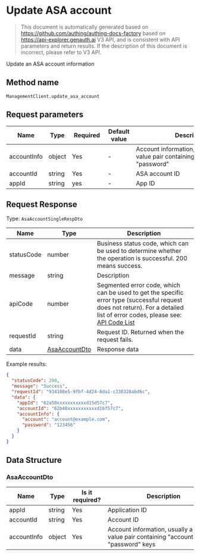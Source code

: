 # Update ASA account

<!--
Warning⚠️:
Do not modify this document directly,
https://github.com/Authing/authing-docs-factory
Use this project to generate
-->

<LastUpdated />

> This document is automatically generated based on https://github.com/authing/authing-docs-factory based on https://api-explorer.genauth.ai V3 API, and is consistent with API parameters and return results. If the description of this document is incorrect, please refer to V3 API.

Update an ASA account information

## Method name

`ManagementClient.update_asa_account`

## Request parameters

| Name        | Type   | <div style="width:80px">Required</div> | <div style="width:60px">Default value</div> | <div style="width:300px">Description</div>                                     | <div style="width:200px">Sample value</div>             |
| ----------- | ------ | -------------------------------------- | ------------------------------------------- | ------------------------------------------------------------------------------ | ------------------------------------------------------- |
| accountInfo | object | Yes                                    | -                                           | Account information, usually a key-value pair containing "account", "password" | `{"account":"account@example.com","password":"123456"}` |
| accountId   | string | Yes                                    | -                                           | ASA account ID                                                                 | `6228edaxxxxxxxxcade3a3d9`                              |
| appId       | string | yes                                    | -                                           | App ID                                                                         | `62a50xxxxxxxxxxxd15d57c7`                              |

## Request Response

Type: `AsaAccountSingleRespDto`

| Name       | Type                                       | Description                                                                                                                                                                                                                                                                                                                                         |
| ---------- | ------------------------------------------ | --------------------------------------------------------------------------------------------------------------------------------------------------------------------------------------------------------------------------------------------------------------------------------------------------------------------------------------------------- |
| statusCode | number                                     | Business status code, which can be used to determine whether the operation is successful. 200 means success.                                                                                                                                                                                                                                        |
| message    | string                                     | Description                                                                                                                                                                                                                                                                                                                                         |
| apiCode    | number                                     | Segmented error code, which can be used to get the specific error type (successful request does not return). For a detailed list of error codes, please see: [API Code List](https://api-explorer.genauth.ai/?tag=group/%E5%BC%80%E5%8F%91%E5%87%86%E5%A4%87#tag/%E5%BC%80%E5%8F%91%E5%87%86%E5%A4%87/%E9%94%99%E8%AF%AF%E5%A4%84%E7%90%86/apiCode) |
| requestId  | string                                     | Request ID. Returned when the request fails.                                                                                                                                                                                                                                                                                                        |
| data       | <a href="#AsaAccountDto">AsaAccountDto</a> | Response data                                                                                                                                                                                                                                                                                                                                       |

Example results:

```json
{
  "statusCode": 200,
  "message": "Success",
  "requestId": "934108e5-9fbf-4d24-8da1-c330328abd6c",
  "data": {
    "appId": "62a50xxxxxxxxxxxd15d57c7",
    "accountId": "62b40xxxxxxxxxxxd16f57c7",
    "accountInfo": {
      "account": "account@example.com",
      "password": "123456"
    }
  }
}
```

## Data Structure

### <a id="AsaAccountDto"></a> AsaAccountDto

| Name        | Type   | <div style="width:80px">Is it required?</div> | <div style="width:300px">Description</div>                                          | <div style="width:200px">Sample value</div>             |
| ----------- | ------ | --------------------------------------------- | ----------------------------------------------------------------------------------- | ------------------------------------------------------- |
| appId       | string | Yes                                           | Application ID                                                                      | `62a50xxxxxxxxxxxd15d57c7`                              |
| accountId   | string | Yes                                           | Account ID                                                                          | `62b40xxxxxxxxxxxd16f57c7`                              |
| accountInfo | object | Yes                                           | Account information, usually a key-value pair containing "account", "password" keys | `{"account":"account@example.com","password":"123456"}` |

